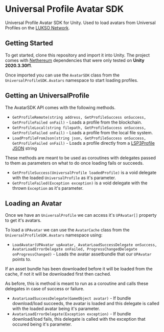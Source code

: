 # Universal Profile Avatar SDK
Universal Profile Avatar SDK for Unity. Used to load avatars from Universal Profiles on the [LUKSO Network](https://lukso.network/).

## Getting Started
To get started, clone this repository and import it into Unity. The project comes with [Nethereum](https://github.com/Nethereum/Nethereum/) dependencies that were only tested on **Unity 2020.3.30f1**.

Once imported you can use the `AvatarSDK` class from the `UniversalProfileSDK.Avatars` namespace to start loading profiles.

## Getting an UniversalProfile
The AvatarSDK API comes with the following methods.

- `GetProfileRemote(string address, GetProfileSuccess onSuccess, GetProfileFailed onFail)` - Loads a profile from the blockchain. 
- `GetProfileLocal(string filepath, GetProfileSuccess onSuccess, GetProfileFailed onFail)` - Loads a profile from the local file system.
- `LoadProfileFromJson(string json, GetProfileSuccess onSuccess, GetProfileFailed onFail)` - Loads a profile directly from a [LSP3Profile JSON](https://github.com/lukso-network/LIPs/blob/main/LSPs/LSP-3-UniversalProfile-Metadata.md#lsp3profile) string

These methods are meant to be used as coroutines with delegates passed to them as parameters on what to do once loading fails or succeeds.
- `GetProfileSuccess(UniversalProfile loadedProfile)` is a void delegate with the loaded `UniversalProfile` as it's parameter.
- `GetProfileFailed(Exception exception)` is a void delegate with the thrown `Exception` as it's parameter.

## Loading an Avatar
Once we have an `UniversalProfile` we can access it's `UPAvatar[]` property to get it's avatars.

To load a `UPAvatar` we can use the `AvatarCache` class from the `UniversalProfileSDK.Avatars` namespace using:
- `LoadAvatar(UPAvatar upAvatar, AvatarLoadSuccessDelegate onSuccess, AvatarLoadErrorDelegate onFailed, ProgressChangedDelegate onProgressChanged)` - Loads the avatar assetbundle that our `UPAvatar` points to.

If an asset bundle has been downloaded before it will be loaded from the cache, if not it will be downloaded first then cached.

As before, this is method is meant to run as a coroutine and calls these delegates in case of success or failure. 
- `AvatarLoadSuccessDelegate(GameObject avatar)` - If bundle download/load succeeds, the avatar is loaded and this delegate is called with the loaded avatar being it's parameter.
- `AvatarLoadErrorDelegate(Exception exception)` - If bundle download/load fails, this delegate is called with the exception that occured being it's parameter.
